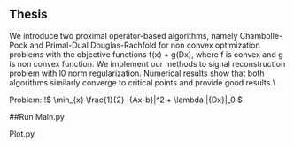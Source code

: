 ## Thesis

We introduce two proximal operator-based algorithms, namely Chambolle-Pock and Primal-Dual Douglas-Rachfold for non convex optimization problems with the objective functions f(x) + g(Dx), where f is convex and g is non convex function. We implement our methods to signal reconstruction problem with l0 norm regularization. Numerical results show that both algorithms similarly converge to critical points and provide good results.\\

Problem: !$ \min_{x} \frac{1}{2} \|{Ax-b}\|^2 + \lambda \|{Dx}\|_0 $

##Run
Main.py

Plot.py
